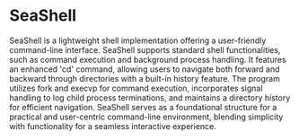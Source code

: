 # SeaShell

SeaShell is a lightweight shell implementation offering a user-friendly command-line interface. SeaShell supports standard shell functionalities, such as command execution and background process handling. It features an enhanced 'cd' command, allowing users to navigate both forward and backward through directories with a built-in history feature. The program utilizes fork and execvp for command execution, incorporates signal handling to log child process terminations, and maintains a directory history for efficient navigation. SeaShell serves as a foundational structure for a practical and user-centric command-line environment, blending simplicity with functionality for a seamless interactive experience.





